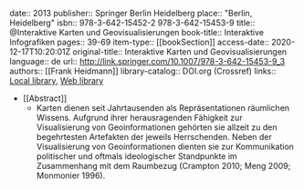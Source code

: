 date:: 2013
publisher:: Springer Berlin Heidelberg
place:: "Berlin, Heidelberg"
isbn:: 978-3-642-15452-2 978-3-642-15453-9
title:: @Interaktive Karten und Geovisualisierungen
book-title:: Interaktive Infografiken
pages:: 39-69
item-type:: [[bookSection]]
access-date:: 2020-12-17T10:20:01Z
original-title:: Interaktive Karten und Geovisualisierungen
language:: de
url:: http://link.springer.com/10.1007/978-3-642-15453-9_3
authors:: [[Frank Heidmann]]
library-catalog:: DOI.org (Crossref)
links:: [Local library](zotero://select/groups/2386895/items/GWQ9G5MI), [Web library](https://www.zotero.org/groups/2386895/items/GWQ9G5MI)

- [[Abstract]]
	- Karten dienen seit Jahrtausenden als Repräsentationen räumlichen Wissens. Aufgrund ihrer herausragenden Fähigkeit zur Visualisierung von Geoinformationen gehörten sie allzeit zu den begehrtesten Artefakten der jeweils Herrschenden. Neben der Visualisierung von Geoinformationen dienten sie zur Kommunikation politischer und oftmals ideologischer Standpunkte im Zusammenhang mit dem Raumbezug (Crampton 2010; Meng 2009; Monmonier 1996).